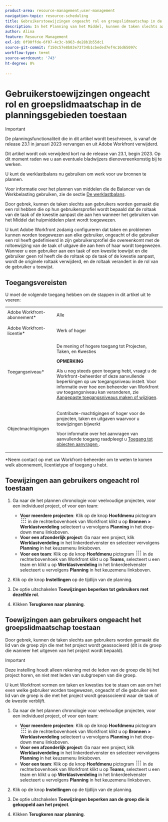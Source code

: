 ```yaml
---
product-area: resource-management;user-management
navigation-topic: resource-scheduling
title: Gebruikerstoewijzingen ongeacht rol en groepslidmaatschap in de planningsgebieden toestaan
description: In het Planning van het Middel, kunnen de taken slechts aan gebruikers worden gemaakt die een rol hebben die op hun gebruikersprofiel wordt bepaald dat de roltaak van de taak of de kwestie aanpast die aan hen wordt toegewezen.
author: Alina
feature: Resource Management
exl-id: 0f90ffde-6f07-4c3c-b963-de28b1b55dc1
source-git-commit: f150c57e8b83e73734b1cbeded7ef4c16d65097c
workflow-type: tm+mt
source-wordcount: '743'
ht-degree: 0%

---
```


# Gebruikerstoewijzingen ongeacht rol en groepslidmaatschap in de planningsgebieden toestaan

>[!IMPORTANT]
>  
><span class="preview">De planningsfunctionaliteit die in dit artikel wordt beschreven, is vanaf de release 23.1 in januari 2023 vervangen en uit Adobe Workfront verwijderd.   </span>
>  
> <span class="preview"> Dit artikel wordt ook verwijderd kort na de release van 23.1, begin 2023. Op dit moment raden we u aan eventuele bladwijzers dienovereenkomstig bij te werken. </span>
> 
><span class="preview"> U kunt de werklastbalans nu gebruiken om werk voor uw bronnen te plannen. </span>
>  
> <span class="preview">Voor informatie over het plannen van middelen die de Balancer van de Werkbelasting gebruiken, zie de sectie [De werklastbalans](../../resource-mgmt/workload-balancer/workload-balancer.md). </span>

<!-- 

>[!CAUTION] 
> 
> 
> <span class="preview">The information in this article refers to the Adobe Workfront's Scheduling tools. The Scheduling areas have been removed from the Preview environment and will be removed from the Production environment in **January 2023**. </span> 
> <span class="preview"> Instead, you can schedule resources in the Workload Balancer.</span> 
> 
>* <span class="preview"> For information about scheduling resources using the Workload Balancer, see the section [The Workload Balancer](../../resource-mgmt/workload-balancer/workload-balancer.md).</span> 
> 
>* <span class="preview"> For more information about the deprecation and removal of the Scheduling tools, see [Deprecation of Resource Scheduling tools in Adobe Workfront](../../resource-mgmt/resource-mgmt-overview/deprecate-resource-scheduling.md).</span> 
-->

<!--
<div data-mc-conditions="QuicksilverOrClassic.Draft mode">
<p>(NOTE:&nbsp;***LINKED TO THE UI FROM Resource Scheduling (People> Teams>Working On>Settings>Limit Assignments to the Group Associated with the Project) - ALSO FROM THE WORKING ON TAB OF TEAMS and AT THE PROJECT STAFFING TAB TOO)</p>
<p>NOTE: Alina; broken off the original article; retitle, reformat, relink sections) </p>
</div>
-->

Door gebrek, kunnen de taken slechts aan gebruikers worden gemaakt die een rol hebben die op hun gebruikersprofiel wordt bepaald dat de roltaak van de taak of de kwestie aanpast die aan hen wanneer het gebruiken van het Middel dat hulpmiddelen plant wordt toegewezen.

U kunt Adobe Workfront zodanig configureren dat taken en problemen kunnen worden toegewezen aan elke gebruiker, ongeacht of die gebruiker een rol heeft gedefinieerd in zijn gebruikersprofiel die overeenkomt met de roltoewijzing van de taak of uitgave die aan hem of haar wordt toegewezen. Wanneer u een gebruiker aan een taak of een kwestie toewijst en die gebruiker geen rol heeft die de roltaak op de taak of de kwestie aanpast, wordt de originele roltaak verwijderd, en de roltaak verandert in de rol van de gebruiker u toewijst.

## Toegangsvereisten

U moet de volgende toegang hebben om de stappen in dit artikel uit te voeren:

<table style="table-layout:auto"> 
 <col> 
 <col> 
 <tbody> 
  <tr> 
   <td role="rowheader">Adobe Workfront-abonnement*</td> 
   <td> <p>Alle </p> </td> 
  </tr> 
  <tr> 
   <td role="rowheader">Adobe Workfront-licentie*</td> 
   <td> <p>Werk of hoger</p> </td> 
  </tr> 
  <tr> 
   <td role="rowheader">Toegangsniveau*</td> 
   <td> <p>De mening of hogere toegang tot Projecten, Taken, en Kwesties</p> <p><strong>OPMERKING</strong>

Als u nog steeds geen toegang hebt, vraagt u de Workfront-beheerder of deze aanvullende beperkingen op uw toegangsniveau instelt. Voor informatie over hoe een beheerder van Workfront uw toegangsniveau kan veranderen, zie <a href="../../administration-and-setup/add-users/configure-and-grant-access/create-modify-access-levels.md" class="MCXref xref">Aangepaste toegangsniveaus maken of wijzigen</a>.</p> </td>
</tr> 
  <tr> 
   <td role="rowheader">Objectmachtigingen</td> 
   <td> <p>Contribute-machtigingen of hoger voor de projecten, taken en uitgaven waarvoor u toewijzingen bijwerkt</p> <p>Voor informatie over het aanvragen van aanvullende toegang raadpleegt u <a href="../../workfront-basics/grant-and-request-access-to-objects/request-access.md" class="MCXref xref">Toegang tot objecten aanvragen </a>.</p> </td> 
  </tr> 
 </tbody> 
</table>

*Neem contact op met uw Workfront-beheerder om te weten te komen welk abonnement, licentietype of toegang u hebt.

## Toewijzingen aan gebruikers ongeacht rol toestaan

1. Ga naar de het plannen chronologie voor veelvoudige projecten, voor een individueel project, of voor een team:

   * **Voor meerdere projecten**: Klik op de knop **Hoofdmenu** pictogram ![](assets/main-menu-icon.png) in de rechterbovenhoek van Workfront klikt u op **Bronnen > Werklastverdeling** selecteert u vervolgens **Planning** in het drop-down menu linksboven.
   * **Voor een afzonderlijk project**: Ga naar een project, klik **Werklastverdeling** in het linkerdeelvenster en selecteer vervolgens **Planning** in het keuzemenu linksboven.
   * **Voor een team**: Klik op de knop **Hoofdmenu** pictogram ![](assets/main-menu-icon.png) in de rechterbovenhoek van Workfront klikt u op **Teams**, selecteert u een team en klikt u op **Werklastverdeling** in het linkerdeelvenster selecteert u vervolgens **Planning** in het keuzemenu linksboven.

1. Klik op de knop **Instellingen** op de tijdlijn van de planning.
1. De optie uitschakelen **Toewijzingen beperken tot gebruikers met dezelfde rol**.
1. Klikken **Terugkeren naar planning**.

## Toewijzingen aan gebruikers ongeacht het groepslidmaatschap toestaan

<!--
<p>(NOTE: Alina: **^ This section is linked to the UI in a tooltip inside the Settings of the scheduler. do not rename/ remove/ edit the tag!!) </p>
-->

Door gebrek, kunnen de taken slechts aan gebruikers worden gemaakt die lid van de groep zijn die met het project wordt geassocieerd (dit is de groep die wanneer het uitgeven van het project wordt bepaald).

>[!IMPORTANT]
>
>Deze instelling houdt alleen rekening met de leden van de groep die bij het project horen, en niet met leden van subgroepen van die groep.

U kunt Workfront vormen om taken en kwesties toe te staan om aan om het even welke gebruiker worden toegewezen, ongeacht of die gebruiker een lid van de groep is die met het project wordt geassocieerd waar de taak of de kwestie verblijft.

1. Ga naar de het plannen chronologie voor veelvoudige projecten, voor een individueel project, of voor een team:

   * **Voor meerdere projecten**: Klik op de knop **Hoofdmenu** pictogram ![](assets/main-menu-icon.png) in de rechterbovenhoek van Workfront klikt u op **Bronnen > Werklastverdeling** selecteert u vervolgens **Planning** in het drop-down menu linksboven.
   * **Voor een afzonderlijk project**: Ga naar een project, klik **Werklastverdeling** in het linkerdeelvenster en selecteer vervolgens **Planning** in het keuzemenu linksboven.
   * **Voor een team**: Klik op de knop **Hoofdmenu** pictogram ![](assets/main-menu-icon.png) in de rechterbovenhoek van Workfront klikt u op **Teams**, selecteert u een team en klikt u op **Werklastverdeling** in het linkerdeelvenster selecteert u vervolgens **Planning** in het keuzemenu linksboven.

1. Klik op de knop **Instellingen** op de tijdlijn van de planning.
1. De optie uitschakelen **Toewijzingen beperken aan de groep die is gekoppeld aan het project**.
1. Klikken **Terugkeren naar planning**.

 
